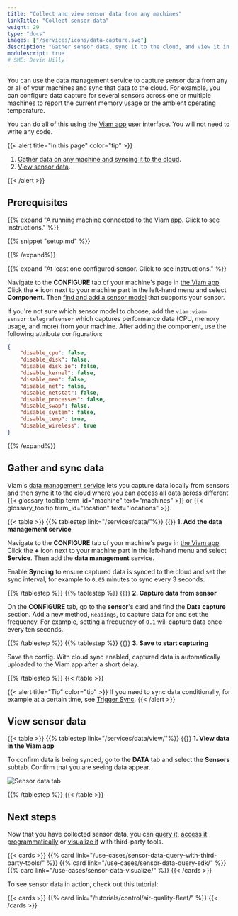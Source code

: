 ```yaml
---
title: "Collect and view sensor data from any machines"
linkTitle: "Collect sensor data"
weight: 29
type: "docs"
images: ["/services/icons/data-capture.svg"]
description: "Gather sensor data, sync it to the cloud, and view it in the Viam app."
modulescript: true
# SME: Devin Hilly
---
```


You can use the data management service to capture sensor data from any or all of your machines and sync that data to the cloud.
For example, you can configure data capture for several sensors across one or multiple machines to report the current memory usage or the ambient operating temperature.

You can do all of this using the [Viam app](https://app.viam.com/) user interface.
You will not need to write any code.

{{< alert title="In this page" color="tip" >}}

1. [Gather data on any machine and syncing it to the cloud](#gather-and-sync-data).
1. [View sensor data](#view-sensor-data).

{{< /alert >}}

## Prerequisites

{{% expand "A running machine connected to the Viam app. Click to see instructions." %}}

{{% snippet "setup.md" %}}

{{% /expand%}}

{{% expand "At least one configured sensor. Click to see instructions." %}}

Navigate to the **CONFIGURE** tab of your machine's page in [the Viam app](https://app.viam.com).
Click the **+** icon next to your machine part in the left-hand menu and select **Component**.
Then [find and add a sensor model](/components/sensor/) that supports your sensor.

If you're not sure which sensor model to choose, add the `viam:viam-sensor:telegrafsensor` which captures performance data (CPU, memory usage, and more) from your machine. After adding the component, use the following attribute configuration:

```json {class="line-numbers linkable-line-numbers"}
{
    "disable_cpu": false,
    "disable_disk": false,
    "disable_disk_io": false,
    "disable_kernel": false,
    "disable_mem": false,
    "disable_net": false,
    "disable_netstat": false,
    "disable_processes": false,
    "disable_swap": false,
    "disable_system": false,
    "disable_temp": true,
    "disable_wireless": true
}
```

{{% /expand%}}

## Gather and sync data

Viam's [data management service](/services/data/) lets you capture data locally from sensors and then sync it to the cloud where you can access all data across different {{< glossary_tooltip term_id="machine" text="machines" >}} or {{< glossary_tooltip term_id="location" text="locations" >}}.

{{< table >}}
{{% tablestep link="/services/data/"%}}
{{<imgproc src="/services/icons/data-management.svg" class="fill alignleft" style="max-width: 150px" declaredimensions=true alt="Configure the data management service">}}
**1. Add the data management service**

Navigate to the **CONFIGURE** tab of your machine's page in [the Viam app](https://app.viam.com).
Click the **+** icon next to your machine part in the left-hand menu and select **Service**.
Then add the **data management** service.

Enable **Syncing** to ensure captured data is synced to the cloud and set the sync interval, for example to `0.05` minutes to sync every 3 seconds.

{{% /tablestep %}}
{{% tablestep %}}
{{<imgproc src="/icons/components/sensor.svg" class="fill alignleft" style="max-width: 150px" declaredimensions=true alt="configure a camera component">}}
**2. Capture data from sensor**

On the **CONFIGURE** tab, go to the **sensor**'s card and find the **Data capture** section.
Add a new method, `Readings`, to capture data for and set the frequency.
For example, setting a frequency of `0.1` will capture data once every ten seconds.

{{% /tablestep %}}
{{% tablestep %}}
{{<imgproc src="/services/ml/configure.svg" class="fill alignleft" style="max-width: 150px"  declaredimensions=true alt="Train models">}}
**3. Save to start capturing**

Save the config.
With cloud sync enabled, captured data is automatically uploaded to the Viam app after a short delay.

{{% /tablestep %}}
{{< /table >}}

{{< alert title="Tip" color="tip" >}}
If you need to sync data conditionally, for example at a certain time, see [Trigger Sync](/services/data/trigger-sync/#configure-data-manager-to-sync-based-on-sensor).
{{< /alert >}}

## View sensor data

{{< table >}}
{{% tablestep link="/services/data/view/"%}}
{{<imgproc src="/services/icons/data-capture.svg" class="fill alignleft" style="max-width: 150px" declaredimensions=true alt="Capture tabular data from a sensor">}}
**1. View data in the Viam app**

To confirm data is being synced, go to the **DATA** tab and select the **Sensors** subtab.
Confirm that you are seeing data appear.

![Sensor data tab](/get-started/quickstarts/collect-data/data-page.png)

{{% /tablestep %}}
{{< /table >}}

## Next steps

Now that you have collected sensor data, you can [query it](/use-cases/sensor-data-query-with-third-party-tools/), [access it programmatically](/use-cases/sensor-data-query-sdk/) or [visualize it](/use-cases/sensor-data-visualize/) with third-party tools.

{{< cards >}}
{{% card link="/use-cases/sensor-data-query-with-third-party-tools/" %}}
{{% card link="/use-cases/sensor-data-query-sdk/" %}}
{{% card link="/use-cases/sensor-data-visualize/" %}}
{{< /cards >}}

To see sensor data in action, check out this tutorial:

{{< cards >}}
{{% card link="/tutorials/control/air-quality-fleet/" %}}
{{< /cards >}}
